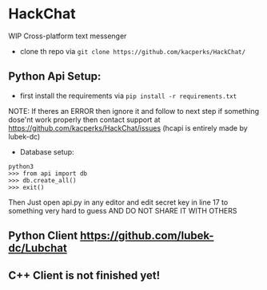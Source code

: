 # HackChat
WIP Cross-platform text messenger

* clone th repo via ` git clone https://github.com/kacperks/HackChat/ `

## Python Api Setup:

* first install the requirements via ` pip install -r requirements.txt `

NOTE: If theres an ERROR then ignore it and follow to next step if something dose'nt work properly then contact support at https://github.com/kacperks/HackChat/issues
(hcapi is entirely made by lubek-dc)
* Database setup:
```
python3
>>> from api import db
>>> db.create_all()
>>> exit()
```

Then Just open api.py in any editor and edit secret key in line 17 to something very hard to guess AND DO NOT SHARE IT WITH OTHERS

## Python Client https://github.com/lubek-dc/Lubchat

## C++ Client is not finished yet!
